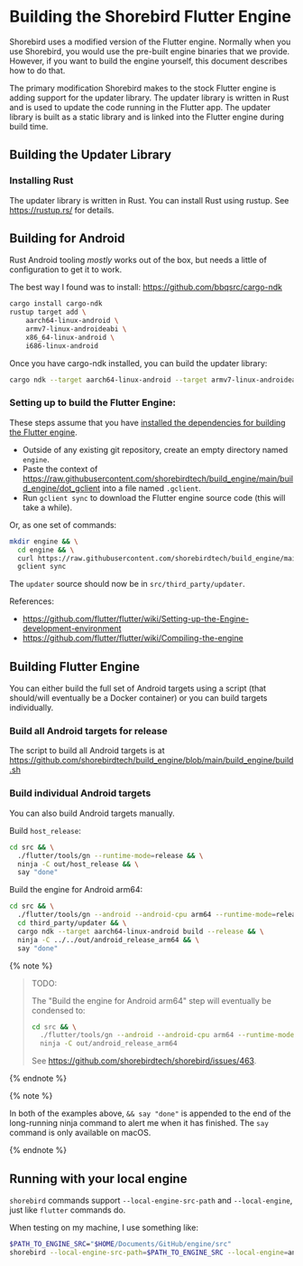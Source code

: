# Building the Shorebird Flutter Engine

Shorebird uses a modified version of the Flutter engine.  Normally
when you use Shorebird, you would use the pre-built engine binaries
that we provide.  However, if you want to build the engine yourself,
this document describes how to do that.

The primary modification Shorebird makes to the stock Flutter engine
is adding support for the updater library.  The updater library is
written in Rust and is used to update the code running in the Flutter
app.  The updater library is built as a static library and is linked
into the Flutter engine during build time.

## Building the Updater Library

### Installing Rust

The updater library is written in Rust.  You can install Rust using
rustup.  See https://rustup.rs/ for details.

## Building for Android

Rust Android tooling *mostly* works out of the box, but needs a little
of configuration to get it to work.

The best way I found was to install:
https://github.com/bbqsrc/cargo-ndk

```bash
cargo install cargo-ndk
rustup target add \
    aarch64-linux-android \
    armv7-linux-androideabi \
    x86_64-linux-android \
    i686-linux-android
```

Once you have cargo-ndk installed, you can build the updater library:

```bash
cargo ndk --target aarch64-linux-android --target armv7-linux-androideabi build --release
```

### Setting up to build the Flutter Engine:

These steps assume that you have [installed the dependencies for building the Flutter engine](https://github.com/flutter/flutter/wiki/Setting-up-the-Engine-development-environment#getting-dependencies).

- Outside of any existing git repository, create an empty directory named `engine`.
- Paste the context of https://raw.githubusercontent.com/shorebirdtech/build_engine/main/build_engine/dot_gclient into a file named `.gclient`.
- Run `gclient sync` to download the Flutter engine source code (this will take a while).

Or, as one set of commands:

```bash
mkdir engine && \
  cd engine && \
  curl https://raw.githubusercontent.com/shorebirdtech/build_engine/main/build_engine/dot_gclient > .gclient && \
  gclient sync
```

The `updater` source should now be in `src/third_party/updater`.

References:
- https://github.com/flutter/flutter/wiki/Setting-up-the-Engine-development-environment
- https://github.com/flutter/flutter/wiki/Compiling-the-engine

## Building Flutter Engine

You can either build the full set of Android targets using a script (that
should/will eventually be a Docker container) or you can build targets
individually.

### Build all Android targets for release
The script to build all Android targets is at
https://github.com/shorebirdtech/build_engine/blob/main/build_engine/build.sh

### Build individual Android targets
You can also build Android targets manually.

Build `host_release`:

```bash
cd src && \
  ./flutter/tools/gn --runtime-mode=release && \
  ninja -C out/host_release && \
  say "done"
```

Build the engine for Android arm64:

```bash
cd src && \
  ./flutter/tools/gn --android --android-cpu arm64 --runtime-mode=release && \
  cd third_party/updater && \
  cargo ndk --target aarch64-linux-android build --release && \
  ninja -C ../../out/android_release_arm64 && \
  say "done"
```

{% note %}

> TODO:
> 
> The "Build the engine for Android arm64" step will eventually be condensed to:
> ```bash
> cd src && \
>   ./flutter/tools/gn --android --android-cpu arm64 --runtime-mode=release && \
>   ninja -C out/android_release_arm64
> ```
> See https://github.com/shorebirdtech/shorebird/issues/463.

{% endnote %}

{% note %}

In both of the examples above, `&& say "done"` is appended to the end of the
long-running ninja command to alert me when it has finished. The `say` command
is only available on macOS.

{% endnote %}


## Running with your local engine

`shorebird` commands support `--local-engine-src-path` and `--local-engine`,
just like `flutter` commands do.

When testing on my machine, I use something like:

```bash
$PATH_TO_ENGINE_SRC="$HOME/Documents/GitHub/engine/src"
shorebird --local-engine-src-path=$PATH_TO_ENGINE_SRC --local-engine=android_release_arm64 run
```
